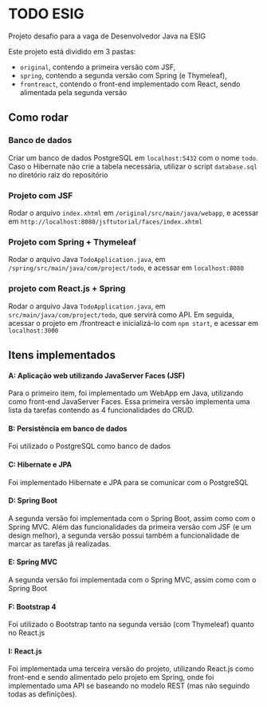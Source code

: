# TODO ESIG

Projeto desafio para a vaga de Desenvolvedor Java na ESIG

Este projeto está dividido em 3 pastas: 
- `original`, contendo a primeira versão com JSF,
- `spring`, contendo a segunda versão com Spring (e Thymeleaf),
- `frontreact`, contendo o front-end implementado com React, sendo alimentada pela segunda versão

## Como rodar
### Banco de dados
Criar um banco de dados PostgreSQL em `localhost:5432` com o nome `todo`. Caso o Hibernate não crie a tabela necessária, utilizar o script `database.sql` no diretório raiz do repositório

### Projeto com JSF
Rodar o arquivo `index.xhtml` em `/original/src/main/java/webapp`, e acessar em `http://localhost:8080/jsftutorial/faces/index.xhtml`

### Projeto com Spring + Thymeleaf
Rodar o arquivo Java `TodoApplication.java`, em `/spring/src/main/java/com/project/todo`, e acessar em `localhost:8080`

### projeto com React.js + Spring
Rodar o arquivo Java `TodoApplication.java`, em `src/main/java/com/project/todo`, que servirá como API. Em seguida, acessar o projeto em /frontreact e inicializá-lo com `npm start`, e acessar em `localhost:3000`

## Itens implementados
#### A: Aplicação web utilizando JavaServer Faces (JSF)
Para o primeiro item, foi implementado um WebApp em Java, utilizando como front-end JavaServer Faces. Essa primeira versão implementa uma lista da tarefas contendo as 4 funcionalidades do CRUD.

#### B: Persistência em banco de dados
Foi utilizado o PostgreSQL como banco de dados

#### C: Hibernate e JPA
Foi implementado Hibernate e JPA para se comunicar com o PostgreSQL

#### D: Spring Boot
A segunda versão foi implementada com o Spring Boot, assim como com o Spring MVC. Além das funcionalidades da primeira versão com JSF (e um design melhor), a segunda versão possui também a funcionalidade de marcar as tarefas já realizadas.

#### E: Spring MVC
A segunda versão foi implementada com o Spring MVC, assim como com o Spring Boot

#### F: Bootstrap 4
Foi utilizado o Bootstrap tanto na segunda versão (com Thymeleaf) quanto no React.js

#### I: React.js
Foi implementada uma terceira versão do projeto, utilizando React.js como front-end e sendo alimentado pelo projeto em Spring, onde foi implementado uma API se baseando no modelo REST (mas não seguindo todas as definições).
